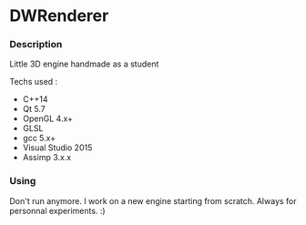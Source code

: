 # DWRenderer

### Description

Little 3D engine handmade as a student

Techs used :
* C++14
* Qt 5.7
* OpenGL 4.x+
* GLSL
* gcc 5.x+
* Visual Studio 2015
* Assimp 3.x.x

### Using
Don't run anymore. I work on a new engine starting from scratch. Always for personnal experiments. :)
